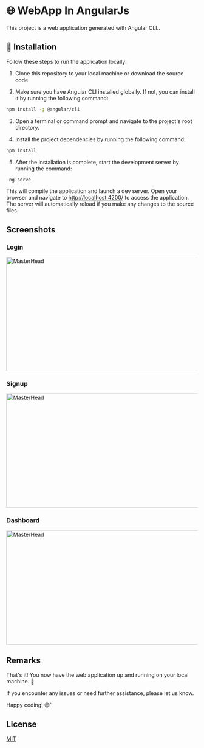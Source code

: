 # 🌐 WebApp In AngularJs

This project is a web application generated with Angular CLI..

## 🚀 Installation

Follow these steps to run the application locally:

1. Clone this repository to your local machine or download the source code.

2. Make sure you have Angular CLI installed globally. If not, you can install it by running the following command:

 

```bash
npm install -g @angular/cli
```

3. Open a terminal or command prompt and navigate to the project's root directory.

4. Install the project dependencies by running the following command:

```bash
npm install
```
5. After the installation is complete, start the development server by running the command:
```bash
 ng serve
```

   This will compile the application and launch a dev server. Open your browser and navigate to [http://localhost:4200/](http://localhost:4200/) to access the application. The server will automatically reload if you make any changes to the source files.

## Screenshots
### Login

<img src="https://giffiles.alphacoders.com/120/120251.gif" style="height: 300px; width: 1200px" alt="MasterHead">

### Signup

<img src="https://giffiles.alphacoders.com/120/120251.gif" style="height: 300px; width: 1200px" alt="MasterHead">

### Dashboard

<img src="https://giffiles.alphacoders.com/120/120251.gif" style="height: 300px; width: 1200px" alt="MasterHead">

## Remarks

That's it! You now have the web application up and running on your local machine. 🎉

If you encounter any issues or need further assistance, please let us know.

Happy coding! 😊`
## License

[MIT](https://choosealicense.com/licenses/mit/)
